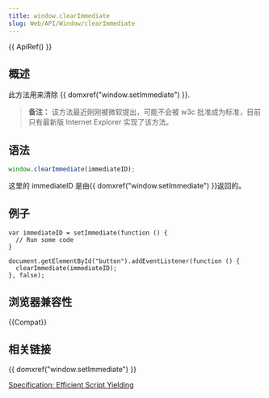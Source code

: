 ```yaml
---
title: window.clearImmediate
slug: Web/API/Window/clearImmediate
---
```


{{ ApiRef() }}

## 概述

此方法用来清除 {{ domxref("window.setImmediate") }}.

> **备注：** 该方法最近刚刚被微软提出，可能不会被 w3c 批准成为标准，目前只有最新版 Internet Explorer 实现了该方法。

## 语法

```js
window.clearImmediate(immediateID);
```

这里的 immediateID 是由{{ domxref("window.setImmediate") }}返回的。

## 例子

```
var immediateID = setImmediate(function () {
  // Run some code
}

document.getElementById("button").addEventListener(function () {
  clearImmediate(immediateID);
}, false);
```

## 浏览器兼容性

{{Compat}}

## 相关链接

{{ domxref("window.setImmediate") }}

[Specification: Efficient Script Yielding](https://dvcs.w3.org/hg/webperf/raw-file/tip/specs/setImmediate/Overview.html)
